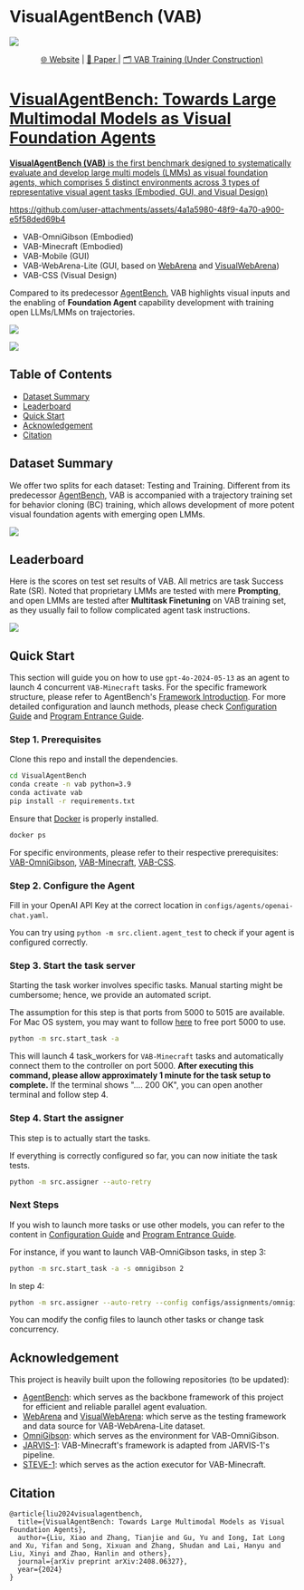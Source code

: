 # VisualAgentBench (VAB)

![](./assets/cover.png)

<p align="center">
   <a href="" target="_blank">🌐 Website</a> | <a href="https://arxiv.org/abs/2408.06327" target="_blank">📃 Paper </a> | <a href="" target="_blank"> 🗂️ VAB Training (Under Construction)
</p>

# VisualAgentBench: Towards Large Multimodal Models as Visual Foundation Agents

**VisualAgentBench (VAB)** is the first benchmark designed to systematically evaluate and develop large multi models (LMMs) as visual foundation agents, which comprises 5 distinct environments across 3 types of representative visual agent tasks (Embodied, GUI, and Visual Design)

https://github.com/user-attachments/assets/4a1a5980-48f9-4a70-a900-e5f58ded69b4

- VAB-OmniGibson (Embodied)
- VAB-Minecraft (Embodied)
- VAB-Mobile (GUI)
- VAB-WebArena-Lite (GUI, based on [WebArena](https://github.com/web-arena-x/webarena) and [VisualWebArena](https://github.com/web-arena-x/visualwebarena))
- VAB-CSS (Visual Design)

Compared to its predecessor [AgentBench](https://github.com/THUDM/AgentBench), VAB highlights visual inputs and the enabling of **Foundation Agent** capability development with training open LLMs/LMMs on trajectories. 

![](./assets/visualagentbench.png)

![](./assets/intro.png)

## Table of Contents

-   [Dataset Summary](#dataset-summary)
-   [Leaderboard](#leaderboard)
-   [Quick Start](#quick-start)
-   [Acknowledgement](#acknowledgement)
-   [Citation](#citation)

## Dataset Summary

We offer two splits for each dataset: Testing and Training. Different from its predecessor [AgentBench](https://github.com/THUDM/AgentBench), VAB is accompanied with a trajectory training set for behavior cloning (BC) training, which allows development of more potent visual foundation agents with emerging open LMMs.

![](./assets/statistics.png)

## Leaderboard

Here is the scores on test set results of VAB. All metrics are task Success Rate (SR). Noted that proprietary LMMs are tested with mere **Prompting**, and open LMMs are tested after **Multitask Finetuning** on VAB training set, as they usually fail to follow complicated agent task instructions.

![](./assets/leaderboard.png)

## Quick Start

This section will guide you on how to use `gpt-4o-2024-05-13` as an agent to launch 4 concurrent `VAB-Minecraft` tasks.
For the specific framework structure, please refer to AgentBench's [Framework Introduction](https://github.com/THUDM/AgentBench/blob/main/docs/Introduction_en.md).
For more detailed configuration and launch methods, please check [Configuration Guide](docs/Config_en.md)
and [Program Entrance Guide](docs/Entrance_en.md).

### Step 1. Prerequisites

Clone this repo and install the dependencies.

```bash
cd VisualAgentBench
conda create -n vab python=3.9
conda activate vab
pip install -r requirements.txt
```

Ensure that [Docker](https://www.docker.com/) is properly installed.

```bash
docker ps
```

For specific environments, please refer to their respective prerequisites: [VAB-OmniGibson](docs/README_setup.md#Setup-for-VAB-OmniGibson), [VAB-Minecraft](docs/README_setup.md#Setup-for-VAB-Minecraft), [VAB-CSS](docs/README_setup.md#Setup-for-VAB-CSS).

### Step 2. Configure the Agent

Fill in your OpenAI API Key at the correct location in `configs/agents/openai-chat.yaml`.

You can try using `python -m src.client.agent_test` to check if your agent is configured correctly.


### Step 3. Start the task server

Starting the task worker involves specific tasks. Manual starting might be cumbersome; hence, we provide an automated script.

The assumption for this step is that ports from 5000 to 5015 are available. For Mac OS system, you may want to follow [here](https://stackoverflow.com/questions/69955686/why-cant-i-run-the-project-on-port-5000) to free port 5000 to use.

```bash
python -m src.start_task -a
```

This will launch 4 task_workers for `VAB-Minecraft` tasks and automatically connect them to the controller on port 5000. **After executing this command, please allow approximately 1 minute for the task setup to complete.** If the terminal shows ".... 200 OK", you can open another terminal and follow step 4.

### Step 4. Start the assigner

This step is to actually start the tasks.

If everything is correctly configured so far, you can now initiate the task tests.

```bash
python -m src.assigner --auto-retry
```

### Next Steps

If you wish to launch more tasks or use other models, you can refer to the content in [Configuration Guide](docs/Config_en.md) and [Program Entrance Guide](docs/Entrance_en.md).

For instance, if you want to launch VAB-OmniGibson tasks, in step 3:

```bash
python -m src.start_task -a -s omnigibson 2
```

In step 4: 

```bash
python -m src.assigner --auto-retry --config configs/assignments/omnigibson.yaml
```

You can modify the config files to launch other tasks or change task concurrency.

## Acknowledgement
This project is heavily built upon the following repositories (to be updated):

* [AgentBench](https://github.com/THUDM/AgentBench): which serves as the backbone framework of this project for efficient and reliable parallel agent evaluation.
* [WebArena](https://github.com/web-arena-x/webarena) and [VisualWebArena](https://github.com/web-arena-x/visualwebarena): which serve as the testing framework and data source for VAB-WebArena-Lite dataset.
* [OmniGibson](https://github.com/StanfordVL/OmniGibson): which serves as the environment for VAB-OmniGibson.
* [JARVIS-1](https://github.com/CraftJarvis/JARVIS-1): VAB-Minecraft's framework is adapted from JARVIS-1's pipeline.
* [STEVE-1](https://github.com/Shalev-Lifshitz/STEVE-1): which serves as the action executor for VAB-Minecraft.

## Citation

```
@article{liu2024visualagentbench,
  title={VisualAgentBench: Towards Large Multimodal Models as Visual Foundation Agents},
  author={Liu, Xiao and Zhang, Tianjie and Gu, Yu and Iong, Iat Long and Xu, Yifan and Song, Xixuan and Zhang, Shudan and Lai, Hanyu and Liu, Xinyi and Zhao, Hanlin and others},
  journal={arXiv preprint arXiv:2408.06327},
  year={2024}
}
```
